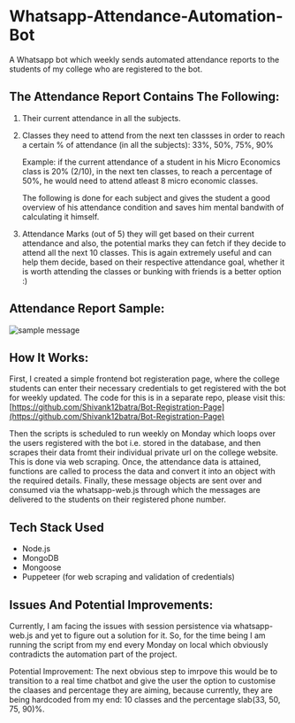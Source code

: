 # Whatsapp-Attendance-Automation-Bot

A Whatsapp bot which weekly sends automated attendance reports to the students of my college who are registered to the bot.

## The Attendance Report Contains The Following:

1. Their current attendance in all the subjects.
2. Classes they need to attend from the next ten classses in order to reach a certain % of attendance (in all the subjects): 33%, 50%, 75%, 90%

   Example: if the current attendance of a student in his Micro Economics class is 20% (2/10), in the next ten classes, to reach a percentage of 50%, he would need to attend atleast 8 micro economic classes.

   The following is done for each subject and gives the student a good overview of his attendance condition and saves him mental bandwith of calculating it himself.

3. Attendance Marks (out of 5) they will get based on their current attendance and also, the potential marks they can fetch if they decide to attend all the next 10 classes. This is again extremely useful and can help them decide, based on their respective attendance goal, whether it is worth attending the classes or bunking with friends is a better option :)

## Attendance Report Sample:

![sample message](https://imgur.com/JR8HNsP)

## How It Works:

First, I created a simple frontend bot registeration page, where the college students can enter their necessary credentials to get registered with the bot for weekly updated. The code for this is in a separate repo, please visit this: [https://github.com/Shivank12batra/Bot-Registration-Page](https://github.com/Shivank12batra/Bot-Registration-Page)

Then the scripts is scheduled to run weekly on Monday which loops over the users registered with the bot i.e. stored in the database, and then scrapes their data fromt their individual private url on the college website. This is done via web scraping. Once, the attendance data is attained, functions are called to process the data and convert it into an object with the required details. Finally, these message objects are sent over and consumed via the whatsapp-web.js through which the messages are delivered to the students on their registered phone number.

## Tech Stack Used

- Node.js
- MongoDB
- Mongoose
- Puppeteer (for web scraping and validation of credentials)

## Issues And Potential Improvements:

Currently, I am facing the issues with session persistence via whatsapp-web.js and yet to figure out a solution for it. So, for the time being I am running the script from my end every Monday on local which obviously contradicts the automation part of the project.

Potential Improvement: The next obvious step to imrpove this would be to transition to a real time chatbot and give the user the option to customise the claases and percentage they are aiming, because currently, they are being hardcoded from my end: 10 classes and the percentage slab(33, 50, 75, 90)%.
